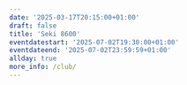 ```yaml
---
date: '2025-03-17T20:15:00+01:00'
draft: false
title: 'Seki 8600'
eventdatestart: '2025-07-02T19:30:00+01:00'
eventdateend: '2025-07-02T23:59:59+01:00'
allday: true
more_info: /club/
---
```

